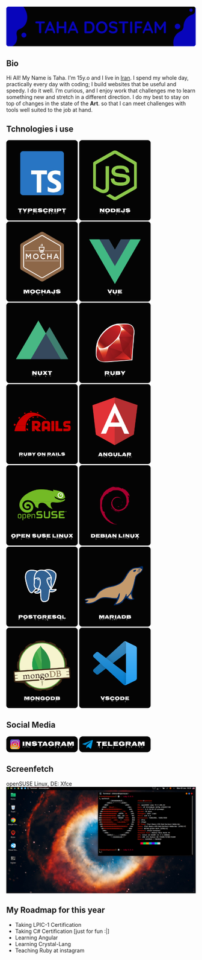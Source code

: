 ![](./images/frame1.png)

## Bio
Hi All! My Name is Taha. I'm 15y.o and I live in [Iran](https://en.wikipedia.org/wiki/Iran). I spend my whole day, practically every day with coding;
I build websites that be useful and speedy. I do it well.
I’m curious, and I enjoy work that challenges me to learn something new and stretch in a different direction.
I do my best to stay on top of changes in the state of the **Art**. so that I can meet challenges with tools well suited to the job at hand.

## Tchnologies i use
<img src="./images/ts.png" width="190"/> <img src="./images/nodejs.png" width="190"/>
<img src="./images/mochajs.png" width="190"/>
<img src="./images/vue.png" width="190"/>
<img src="./images/nuxt.png" width="190"/>
<img src="./images/ruby.png" width="190"/>
<img src="./images/rails.png" width="190"/>
<img src="./images/angular.png" width="190"/>
<img src="./images/suse.png" width="190"/>
<img src="./images/debian.png" width="190"/>
<img src="./images/postgres.png" width="190"/>
<img src="./images/maria.png" width="190"/>
<img src="./images/mongo.png" width="190"/>
<img src="./images/vscode.png" width="190"/>

## Social Media  
<a href="https://instagram.com/tahadostifam131"><img src="./images/instagram.png" width="190"/></a>
<a href="https://t.me/maximilian_tepes"><img src="./images/telegram.png" width="190"/></a>

## Screenfetch
openSUSE Linux, DE: Xfce
![](https://github.com/tahadostifam/screenfetch/blob/main/desktop15.png)

## My Roadmap for this year
* Taking LPIC-1 Certification
* Taking C# Certification [just for fun :|]
* Learning Angular
* Learning Crystal-Lang
* Teaching Ruby at instagram
